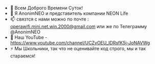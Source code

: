 - 👋 Всем Доброго Времени Суток!
- 👀 Я AnonimNEO и представитель компании NEON Life
- 📫 связтся с нами можно по почте : operawifi.mini.net.win.2000@gmail.com или же по Телеграмму @AnonimNEO
- 🎦 Наш YouTube - https://www.youtube.com/channel/UCZvOEU_IDRsfK5j-JoNAVWg
- ⚡ Мы Школьники, так что не оценивайте код строго, мы и так стараемся!
